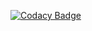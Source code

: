 [![Codacy Badge](https://api.codacy.com/project/badge/Grade/0bc960f787d945ae8a6e3be896d20db4)](https://www.codacy.com/app/pslavindiks/Messenger?utm_source=github.com&amp;utm_medium=referral&amp;utm_content=petrenslavik/Messenger&amp;utm_campaign=Badge_Grade)
